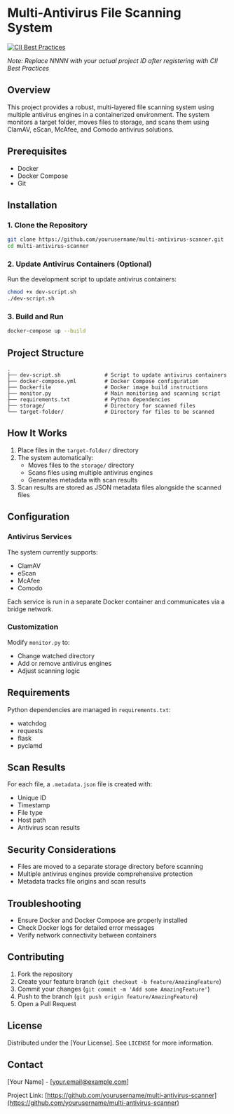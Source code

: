 # Multi-Antivirus File Scanning System

[![CII Best Practices](https://bestpractices.coreinfrastructure.org/projects/NNNN/badge)](https://bestpractices.coreinfrastructure.org/projects/NNNN)

_Note: Replace NNNN with your actual project ID after registering with CII Best Practices_

## Overview

This project provides a robust, multi-layered file scanning system using multiple antivirus engines in a containerized environment. The system monitors a target folder, moves files to storage, and scans them using ClamAV, eScan, McAfee, and Comodo antivirus solutions.

## Prerequisites

- Docker
- Docker Compose
- Git

## Installation

### 1. Clone the Repository

```bash
git clone https://github.com/yourusername/multi-antivirus-scanner.git
cd multi-antivirus-scanner
```

### 2. Update Antivirus Containers (Optional)

Run the development script to update antivirus containers:

```bash
chmod +x dev-script.sh
./dev-script.sh
```

### 3. Build and Run

```bash
docker-compose up --build
```

## Project Structure

```
.
├── dev-script.sh              # Script to update antivirus containers
├── docker-compose.yml         # Docker Compose configuration
├── Dockerfile                 # Docker image build instructions
├── monitor.py                 # Main monitoring and scanning script
├── requirements.txt           # Python dependencies
├── storage/                   # Directory for scanned files
└── target-folder/             # Directory for files to be scanned
```

## How It Works

1. Place files in the `target-folder/` directory
2. The system automatically:
   - Moves files to the `storage/` directory
   - Scans files using multiple antivirus engines
   - Generates metadata with scan results
3. Scan results are stored as JSON metadata files alongside the scanned files

## Configuration

### Antivirus Services

The system currently supports:

- ClamAV
- eScan
- McAfee
- Comodo

Each service is run in a separate Docker container and communicates via a bridge network.

### Customization

Modify `monitor.py` to:

- Change watched directory
- Add or remove antivirus engines
- Adjust scanning logic

## Requirements

Python dependencies are managed in `requirements.txt`:

- watchdog
- requests
- flask
- pyclamd

## Scan Results

For each file, a `.metadata.json` file is created with:

- Unique ID
- Timestamp
- File type
- Host path
- Antivirus scan results

## Security Considerations

- Files are moved to a separate storage directory before scanning
- Multiple antivirus engines provide comprehensive protection
- Metadata tracks file origins and scan results

## Troubleshooting

- Ensure Docker and Docker Compose are properly installed
- Check Docker logs for detailed error messages
- Verify network connectivity between containers

## Contributing

1. Fork the repository
2. Create your feature branch (`git checkout -b feature/AmazingFeature`)
3. Commit your changes (`git commit -m 'Add some AmazingFeature'`)
4. Push to the branch (`git push origin feature/AmazingFeature`)
5. Open a Pull Request

## License

Distributed under the [Your License]. See `LICENSE` for more information.

## Contact

[Your Name] - [your.email@example.com]

Project Link: [https://github.com/yourusername/multi-antivirus-scanner](https://github.com/yourusername/multi-antivirus-scanner)
